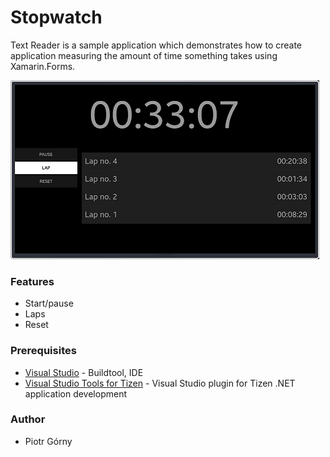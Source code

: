 # Stopwatch
Text Reader is a sample application which demonstrates how to create application
measuring the amount of time something takes using Xamarin.Forms.

![Main page - reading state](./Screenshots/screenshot_1.png)

### Features
* Start/pause
* Laps
* Reset

### Prerequisites

* [Visual Studio](https://www.visualstudio.com/) - Buildtool, IDE
* [Visual Studio Tools for Tizen](https://developer.tizen.org/development/visual-studio-tools-tizen/installing-visual-studio-tools-tizen) - Visual Studio plugin for Tizen .NET application development

### Author
* Piotr Górny
